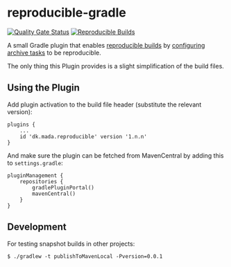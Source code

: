 # reproducible-gradle
[![Quality Gate Status](https://sonarcloud.io/api/project_badges/measure?project=jskov_reproducible-gradle&metric=alert_status)](https://sonarcloud.io/summary/new_code?id=jskov_reproducible-gradle)
[![Reproducible Builds](https://img.shields.io/badge/Reproducible_Builds-ok-success?labelColor=1e5b96)](https://github.com/jvm-repo-rebuild/reproducible-central#dk.mada.reproducible:reproducible-gradle)

A small Gradle plugin that enables [reproducible builds](https://reproducible-builds.org/) by [configuring archive tasks](https://docs.gradle.org/current/userguide/working_with_files.html#sec:reproducible_archives) to be reproducible.

The only thing this Plugin provides is a slight simplification of the build files.

## Using the Plugin

Add plugin activation to the build file header (substitute the relevant version):

    plugins {
        ...
        id 'dk.mada.reproducible' version '1.n.n'
    }

And make sure the plugin can be fetched from MavenCentral by adding this to `settings.gradle`:

    pluginManagement {
        repositories {
            gradlePluginPortal()
            mavenCentral()
        }
    }

## Development

For testing snapshot builds in other projects:

```console
$ ./gradlew -t publishToMavenLocal -Pversion=0.0.1
```

